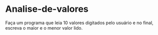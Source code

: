 # Analise-de-valores
Faça um programa que leia 10 valores digitados pelo usuário e no final, escreva o maior e o menor valor lido.
